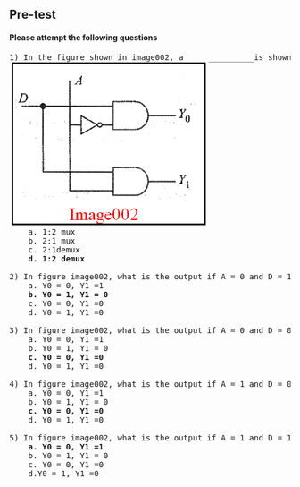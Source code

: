 ## <b> Pre-test</b>
#### Please attempt the following questions

<pre>
1) In the figure shown in image002, a ______________is shown using basic logic gates.
<img src="images/preQ1.PNG">
    a. 1:2 mux
    b. 2:1 mux
    c. 2:1demux
    <b>d. 1:2 demux</b>

2) In figure image002, what is the output if A = 0 and D = 1?
    a. Y0 = 0, Y1 =1 
    <b>b. Y0 = 1, Y1 = 0</b>
    c. Y0 = 0, Y1 =0
    d. Y0 = 1, Y1 =0

3) In figure image002, what is the output if A = 0 and D = 0?
    a. Y0 = 0, Y1 =1 
    b. Y0 = 1, Y1 = 0
    <b>c. Y0 = 0, Y1 =0</b>
    d. Y0 = 1, Y1 =0

4) In figure image002, what is the output if A = 1 and D = 0?
    a. Y0 = 0, Y1 =1 
    b. Y0 = 1, Y1 = 0
    <b>c. Y0 = 0, Y1 =0</b>
    d. Y0 = 1, Y1 =0

5) In figure image002, what is the output if A = 1 and D = 1?
    <b>a. Y0 = 0, Y1 =1</b>
    b. Y0 = 1, Y1 = 0
    c. Y0 = 0, Y1 =0
    d.Y0 = 1, Y1 =0

</pre>